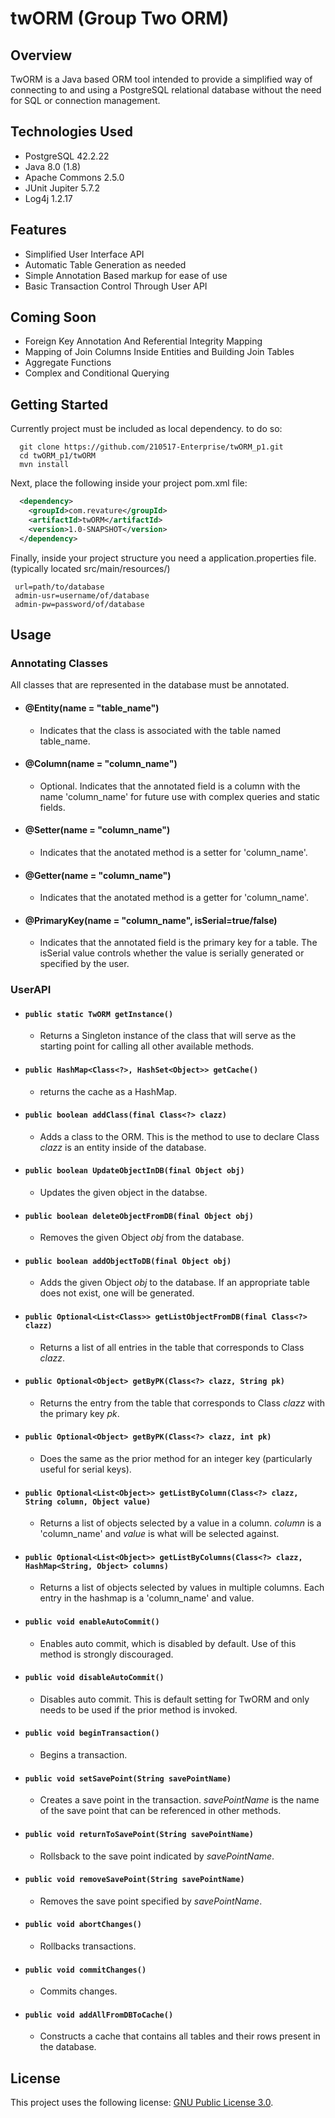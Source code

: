 # twORM (Group Two ORM)

## Overview
TwORM is a Java based ORM tool intended to provide a simplified way of connecting to and using a PostgreSQL relational database without the need for SQL or connection management. 

## Technologies Used
* PostgreSQL 42.2.22
* Java 8.0 (1.8)
* Apache Commons 2.5.0
* JUnit Jupiter 5.7.2
* Log4j 1.2.17

## Features
* Simplified User Interface API
* Automatic Table Generation as needed
* Simple Annotation Based markup for ease of use
* Basic Transaction Control Through User API

## Coming Soon
* Foreign Key Annotation And Referential Integrity Mapping
* Mapping of Join Columns Inside Entities and Building Join Tables
* Aggregate Functions
* Complex and Conditional Querying

## Getting Started  
Currently project must be included as local dependency. to do so:
```shell
  git clone https://github.com/210517-Enterprise/twORM_p1.git
  cd twORM_p1/twORM
  mvn install
```

Next, place the following inside your project pom.xml file:
```XML
  <dependency>
    <groupId>com.revature</groupId>
    <artifactId>twORM</artifactId>
    <version>1.0-SNAPSHOT</version>
  </dependency>
```

Finally, inside your project structure you need a application.properties file. 
 (typically located src/main/resources/)
 ``` 
  url=path/to/database
  admin-usr=username/of/database
  admin-pw=password/of/database  
  ```
## Usage
### Annotating Classes
All classes that are represented in the database must be annotated.
- #### @Entity(name = "table_name")
   - Indicates that the class is associated with the table named table_name.
- #### @Column(name = "column_name")  
   - Optional. Indicates that the annotated field is a column with the name 'column_name' for future use with complex queries and static fields.
- #### @Setter(name = "column_name")  
   - Indicates that the anotated method is a setter for 'column_name'.  
- #### @Getter(name = "column_name")  
   - Indicates that the anotated method is a getter for 'column_name'.  
- #### @PrimaryKey(name = "column_name", isSerial=true/false) 
   - Indicates that the annotated field is the primary key for a table. The isSerial value controls whether the value is serially generated or specified by the user.

### UserAPI
- #### `public static TwORM getInstance()`
  - Returns a Singleton instance of the class that will serve as the starting point for calling all other available methods.
- #### `public HashMap<Class<?>, HashSet<Object>> getCache()`  
  - returns the cache as a HashMap.  
- #### `public boolean addClass(final Class<?> clazz)`  
  - Adds a class to the ORM. This is the method to use to declare Class *clazz* is an entity inside of the database.  
- #### `public boolean UpdateObjectInDB(final Object obj)`  
  - Updates the given object in the databse.
- #### `public boolean deleteObjectFromDB(final Object obj)`  
  - Removes the given Object *obj* from the database.  
- #### `public boolean addObjectToDB(final Object obj)`  
  - Adds the given Object *obj* to the database. If an appropriate table does not exist, one will be generated.
- #### `public Optional<List<Class>> getListObjectFromDB(final Class<?> clazz)`
  - Returns a list of all entries in the table that corresponds to Class *clazz*.
- #### `public Optional<Object> getByPK(Class<?> clazz, String pk)`
  - Returns the entry from the table that corresponds to Class *clazz* with the primary key *pk*.
- #### `public Optional<Object> getByPK(Class<?> clazz, int pk)`
  - Does the same as the prior method for an integer key (particularly useful for serial keys).
- #### `public Optional<List<Object>> getListByColumn(Class<?> clazz, String column, Object value)`
  - Returns a list of objects selected by a value in a column. *column* is a 'column_name' and *value* is what will be selected against.
- #### `public Optional<List<Object>> getListByColumns(Class<?> clazz, HashMap<String, Object> columns)`
  - Returns a list of objects selected by values in multiple columns. Each entry in the hashmap is a 'column_name' and value.
- #### `public void enableAutoCommit()`
  - Enables auto commit, which is disabled by default. Use of this method is strongly discouraged.
- #### `public void disableAutoCommit()`
  - Disables auto commit. This is default setting for TwORM and only needs to be used if the prior method is invoked.
- #### `public void beginTransaction()`
  - Begins a transaction.
- #### `public void setSavePoint(String savePointName)`
  - Creates a save point in the transaction. *savePointName* is the name of the save point that can be referenced in other methods.
- #### `public void returnToSavePoint(String savePointName)`
  - Rollsback to the save point indicated by *savePointName*.
- #### `public void removeSavePoint(String savePointName)`
  - Removes the save point specified by *savePointName*.
- #### `public void abortChanges()`
  - Rollbacks transactions.
- #### `public void commitChanges()`
  - Commits changes.
- #### `public void addAllFromDBToCache()`
  - Constructs a cache that contains all tables and their rows present in the database.

## License

This project uses the following license: [GNU Public License 3.0](https://www.gnu.org/licenses/gpl-3.0.en.html).
